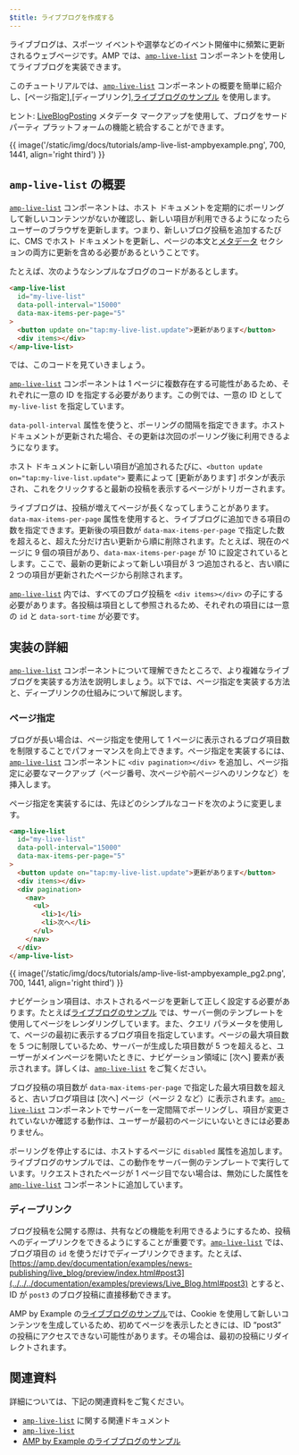 ```yaml
---
$title: ライブブログを作成する
---
```


ライブブログは、スポーツ イベントや選挙などのイベント開催中に頻繁に更新されるウェブページです。AMP では、[`amp-live-list`](../../../documentation/components/reference/amp-live-list.md) コンポーネントを使用してライブブログを実装できます。

このチュートリアルでは、[`amp-live-list`](../../../documentation/components/reference/amp-live-list.md) コンポーネントの概要を簡単に紹介し、[ページ指定],[ディープリンク],[ライブブログのサンプル](live_blog.md#pagination) を使用します。

ヒント: [LiveBlogPosting](http://schema.org/LiveBlogPosting) メタデータ マークアップを使用して、ブログをサードパーティ プラットフォームの機能と統合することができます。

{{ image('/static/img/docs/tutorials/amp-live-list-ampbyexample.png', 700, 1441, align='right third') }}

## `amp-live-list` の概要

[`amp-live-list`](../../../documentation/components/reference/amp-live-list.md) コンポーネントは、ホスト ドキュメントを定期的にポーリングして新しいコンテンツがないか確認し、新しい項目が利用できるようになったらユーザーのブラウザを更新します。つまり、新しいブログ投稿を追加するたびに、CMS でホスト ドキュメントを更新し、ページの本文と[メタデータ](live_blog.md) セクションの両方に更新を含める必要があるということです。

たとえば、次のようなシンプルなブログのコードがあるとします。

```html
<amp-live-list
  id="my-live-list"
  data-poll-interval="15000"
  data-max-items-per-page="5"
>
  <button update on="tap:my-live-list.update">更新があります</button>
  <div items></div>
</amp-live-list>
```

では、このコードを見ていきましょう。

[`amp-live-list`](../../../documentation/components/reference/amp-live-list.md) コンポーネントは 1 ページに複数存在する可能性があるため、それぞれに一意の ID を指定する必要があります。この例では、一意の ID として `my-live-list` を指定しています。

`data-poll-interval` 属性を使うと、ポーリングの間隔を指定できます。ホスト ドキュメントが更新された場合、その更新は次回のポーリング後に利用できるようになります。

ホスト ドキュメントに新しい項目が追加されるたびに、`<button update on="tap:my-live-list.update">` 要素によって [更新があります] ボタンが表示され、これをクリックすると最新の投稿を表示するページがトリガーされます。

ライブブログは、投稿が増えてページが長くなってしまうことがあります。`data-max-items-per-page` 属性を使用すると、ライブブログに追加できる項目の数を指定できます。更新後の項目数が `data-max-items-per-page` で指定した数を超えると、超えた分だけ古い更新から順に削除されます。たとえば、現在のページに 9 個の項目があり、`data-max-items-per-page` が 10 に設定されているとします。ここで、最新の更新によって新しい項目が 3 つ追加されると、古い順に 2 つの項目が更新されたページから削除されます。

[`amp-live-list`](../../../documentation/components/reference/amp-live-list.md) 内では、すべてのブログ投稿を `<div items></div>` の子にする必要があります。各投稿は項目として参照されるため、それぞれの項目には一意の `id` と `data-sort-time` が必要です。

## 実装の詳細

[`amp-live-list`](../../../documentation/components/reference/amp-live-list.md) コンポーネントについて理解できたところで、より複雑なライブブログを実装する方法を説明しましょう。以下では、ページ指定を実装する方法と、ディープリンクの仕組みについて解説します。

### ページ指定 <a name="pagination"></a>

ブログが長い場合は、ページ指定を使用して 1 ページに表示されるブログ項目数を制限することでパフォーマンスを向上できます。ページ指定を実装するには、[`amp-live-list`](../../../documentation/components/reference/amp-live-list.md) コンポーネントに `<div pagination></div>` を追加し、ページ指定に必要なマークアップ（ページ番号、次ページや前ページへのリンクなど）を挿入します。

ページ指定を実装するには、先ほどのシンプルなコードを次のように変更します。

```html
<amp-live-list
  id="my-live-list"
  data-poll-interval="15000"
  data-max-items-per-page="5"
>
  <button update on="tap:my-live-list.update">更新があります</button>
  <div items></div>
  <div pagination>
    <nav>
      <ul>
        <li>1</li>
        <li>次へ</li>
      </ul>
    </nav>
  </div>
</amp-live-list>
```

{{ image('/static/img/docs/tutorials/amp-live-list-ampbyexample_pg2.png', 700, 1441, align='right third') }}

ナビゲーション項目は、ホストされるページを更新して正しく設定する必要があります。たとえば[ライブブログのサンプル](live_blog.md) では、サーバー側のテンプレートを使用してページをレンダリングしています。また、クエリ パラメータを使用して、ページの最初に表示するブログ項目を指定しています。ページの最大項目数を 5 つに制限しているため、サーバーが生成した項目数が 5 つを超えると、ユーザーがメインページを開いたときに、ナビゲーション領域に [次へ] 要素が表示されます。詳しくは、[`amp-live-list`](../../../documentation/components/reference/amp-live-list.md) をご覧ください。

ブログ投稿の項目数が `data-max-items-per-page` で指定した最大項目数を超えると、古いブログ項目は [次へ] ページ（ページ 2 など）に表示されます。[`amp-live-list`](../../../documentation/components/reference/amp-live-list.md) コンポーネントでサーバーを一定間隔でポーリングし、項目が変更されていないか確認する動作は、ユーザーが最初のページにいないときには必要ありません。

ポーリングを停止するには、ホストするページに `disabled` 属性を追加します。ライブブログのサンプルでは、この動作をサーバー側のテンプレートで実行しています。リクエストされたページが 1 ページ目でない場合は、無効にした属性を [`amp-live-list`](../../../documentation/components/reference/amp-live-list.md) コンポーネントに追加しています。

### ディープリンク <a name="deeplinking"></a>

ブログ投稿を公開する際は、共有などの機能を利用できるようにするため、投稿へのディープリンクをできるようにすることが重要です。[`amp-live-list`](../../../documentation/components/reference/amp-live-list.md) では、ブログ項目の `id` を使うだけでディープリンクできます。たとえば、[https://amp.dev/documentation/examples/news-publishing/live_blog/preview/index.html#post3](../../../documentation/examples/previews/Live_Blog.html#post3) とすると、ID が `post3` のブログ投稿に直接移動できます。

AMP by Example の[ライブブログのサンプル](https://www.ampbyexample.com/samples_templates/live_blog/)では、Cookie を使用して新しいコンテンツを生成しているため、初めてページを表示したときには、ID “post3” の投稿にアクセスできない可能性があります。その場合は、最初の投稿にリダイレクトされます。

## 関連資料

詳細については、下記の関連資料をご覧ください。

- [`amp-live-list`](../../../documentation/components/reference/amp-live-list.md) に関する関連ドキュメント
- [`amp-live-list`](../../../documentation/components/reference/amp-live-list.md)
- [AMP by Example のライブブログのサンプル](live_blog.md)
